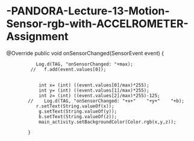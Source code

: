 # -PANDORA-Lecture-13-Motion-Sensor-rgb-with-ACCELROMETER-Assignment



 @Override
            public void onSensorChanged(SensorEvent event) {

               Log.d(TAG, "onSensorChanged: "+max);
             //   f.add(event.values[0]);


                int x= (int) ((event.values[0]/max)*255);
                int y= (int) ((event.values[1]/max)*255);
                int z= (int) ((event.values[2]/max)*255)-125;
            //    Log.d(TAG, "onSensorChanged: "+x+"    "+y+"    "+b);
               r.setText(String.valueOf(x));
                g.setText(String.valueOf(y));
                b.setText(String.valueOf(z));
                main_activity.setBackgroundColor(Color.rgb(x,y,z));

            }
